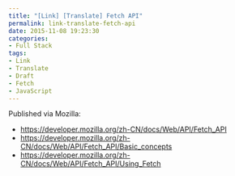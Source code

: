 ```yaml
---
title: "[Link] [Translate] Fetch API"
permalink: link-translate-fetch-api
date: 2015-11-08 19:23:30
categories:
- Full Stack
tags:
- Link
- Translate
- Draft
- Fetch
- JavaScript
---
```


Published via Mozilla:

- https://developer.mozilla.org/zh-CN/docs/Web/API/Fetch_API
- https://developer.mozilla.org/zh-CN/docs/Web/API/Fetch_API/Basic_concepts
- https://developer.mozilla.org/zh-CN/docs/Web/API/Fetch_API/Using_Fetch
